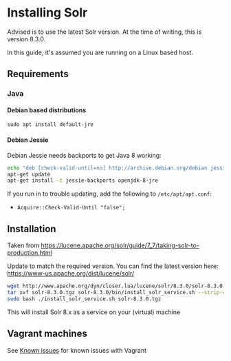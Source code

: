 # Installing Solr

Advised is to use the latest Solr version. At the time of writing, this is version 8.3.0.

In this guide, it's assumed you are running on a Linux based host.

## Requirements

### Java

#### Debian based distributions

`sudo apt install default-jre`

#### Debian Jessie

Debian Jessie needs backports to get Java 8 working:
```bash
echo "deb [check-valid-until=no] http://archive.debian.org/debian jessie-backports main" > /etc/apt/sources.list.d/jessie-backports.list
apt-get update
apt-get install -t jessie-backports openjdk-8-jre
```

If you run in to trouble updating, add the following to `/etc/apt/apt.conf`:
- `Acquire::Check-Valid-Until "false";`

## Installation

Taken from https://lucene.apache.org/solr/guide/7_7/taking-solr-to-production.html

Update to match the required version. You can find the latest version here: https://www-us.apache.org/dist/lucene/solr/
```bash
wget http://www.apache.org/dyn/closer.lua/lucene/solr/8.3.0/solr-8.3.0.tgz # find your local URL manually
tar xvf solr-8.3.0.tgz solr-8.3.0/bin/install_solr_service.sh --strip-components=2
sudo bash ./install_solr_service.sh solr-8.3.0.tgz
```

This will install Solr 8.x as a service on your (virtual) machine

## Vagrant machines

See [Known issues](Help/03-Known-issues.md) for known issues with Vagrant
